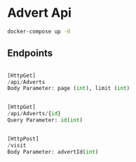 # Advert Api

```bash
docker-compose up -d
```

## Endpoints

```python

[HttpGet]
/api/Adverts
Body Parameter: page (int), limit (int)


[HttpGet]
/api/Adverts/{id} 
Query Parameter: id(int)


[HttpPost]
/visit
Body Parameter: advertId(int)


```
